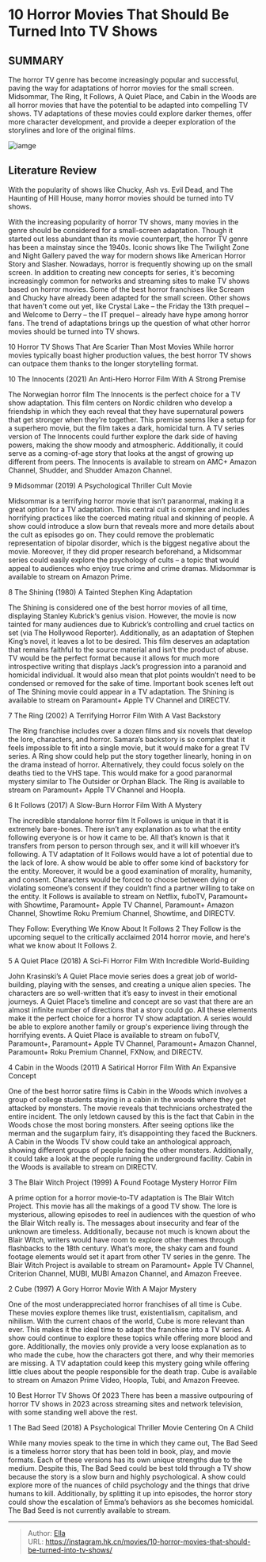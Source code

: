 # 10 Horror Movies That Should Be Turned Into TV Shows


## SUMMARY 


 The horror TV genre has become increasingly popular and successful, paving the way for adaptations of horror movies for the small screen. 
 Midsommar, The Ring, It Follows, A Quiet Place, and Cabin in the Woods are all horror movies that have the potential to be adapted into compelling TV shows. 
 TV adaptations of these movies could explore darker themes, offer more character development, and provide a deeper exploration of the storylines and lore of the original films. 

![iamge](https://static1.srcdn.com/wordpress/wp-content/uploads/2024/01/3_horror.jpg)

## Literature Review

With the popularity of shows like Chucky, Ash vs. Evil Dead, and The Haunting of Hill House, many horror movies should be turned into TV shows.




With the increasing popularity of horror TV shows, many movies in the genre should be considered for a small-screen adaptation. Though it started out less abundant than its movie counterpart, the horror TV genre has been a mainstay since the 1940s. Iconic shows like The Twilight Zone and Night Gallery paved the way for modern shows like American Horror Story and Slasher. Nowadays, horror is frequently showing up on the small screen.
In addition to creating new concepts for series, it&#39;s becoming increasingly common for networks and streaming sites to make TV shows based on horror movies. Some of the best horror franchises like Scream and Chucky have already been adapted for the small screen. Other shows that haven&#39;t come out yet, like Crystal Lake – the Friday the 13th prequel – and Welcome to Derry – the IT prequel – already have hype among horror fans. The trend of adaptations brings up the question of what other horror movies should be turned into TV shows.
            
 
 10 Horror TV Shows That Are Scarier Than Most Movies 
While horror movies typically boast higher production values, the best horror TV shows can outpace them thanks to the longer storytelling format.












 








 10  The Innocents (2021) 
An Anti-Hero Horror Film With A Strong Premise
        

The Norwegian horror film The Innocents is the perfect choice for a TV show adaptation. This film centers on Nordic children who develop a friendship in which they each reveal that they have supernatural powers that get stronger when they’re together. This premise seems like a setup for a superhero movie, but the film takes a dark, homicidal turn. A TV series version of The Innocents could further explore the dark side of having powers, making the show moody and atmospheric. Additionally, it could serve as a coming-of-age story that looks at the angst of growing up different from peers.
The Innocents is available to stream on AMC&#43; Amazon Channel, Shudder, and Shudder Amazon Channel. 






 9  Midsommar (2019) 
A Psychological Thriller Cult Movie


 







Midsommar is a terrifying horror movie that isn’t paranormal, making it a great option for a TV adaptation. This central cult is complex and includes horrifying practices like the coerced mating ritual and skinning of people. A show could introduce a slow burn that reveals more and more details about the cult as episodes go on. They could remove the problematic representation of bipolar disorder, which is the biggest negative about the movie. Moreover, if they did proper research beforehand, a Midsommar series could easily explore the psychology of cults – a topic that would appeal to audiences who enjoy true crime and crime dramas.
Midsommar is available to stream on Amazon Prime. 






 8  The Shining (1980) 
A Tainted Stephen King Adaptation
        

The Shining is considered one of the best horror movies of all time, displaying Stanley Kubrick‘s genius vision. However, the movie is now tainted for many audiences due to Kubrick’s controlling and cruel tactics on set (via The Hollywood Reporter). Additionally, as an adaptation of Stephen King’s novel, it leaves a lot to be desired.
This film deserves an adaptation that remains faithful to the source material and isn’t the product of abuse. TV would be the perfect format because it allows for much more introspective writing that displays Jack’s progression into a paranoid and homicidal individual. It would also mean that plot points wouldn’t need to be condensed or removed for the sake of time. Important book scenes left out of The Shining movie could appear in a TV adaptation.
The Shining is available to stream on Paramount&#43; Apple TV Channel and DIRECTV. 






 7  The Ring (2002) 
A Terrifying Horror Film With A Vast Backstory
        

The Ring franchise includes over a dozen films and six novels that develop the lore, characters, and horror. Samara’s backstory is so complex that it feels impossible to fit into a single movie, but it would make for a great TV series. A Ring show could help put the story together linearly, honing in on the drama instead of horror. Alternatively, they could focus solely on the deaths tied to the VHS tape. This would make for a good paranormal mystery similar to The Outsider or Orphan Black.
The Ring is available to stream on Paramount&#43; Apple TV Channel and Hoopla. 






 6  It Follows (2017) 
A Slow-Burn Horror Film With A Mystery


 







The incredible standalone horror film It Follows is unique in that it is extremely bare-bones. There isn’t any explanation as to what the entity following everyone is or how it came to be. All that’s known is that it transfers from person to person through sex, and it will kill whoever it’s following.
A TV adaptation of It Follows would have a lot of potential due to the lack of lore. A show would be able to offer some kind of backstory for the entity. Moreover, it would be a good examination of morality, humanity, and consent. Characters would be forced to choose between dying or violating someone’s consent if they couldn’t find a partner willing to take on the entity.
It Follows is available to stream on Netflix, fuboTV, Paramount&#43; with Showtime, Paramount&#43; Apple TV Channel, Paramount&#43; Amazon Channel, Showtime Roku Premium Channel, Showtime, and DIRECTV. 

            
 
 They Follow: Everything We Know About It Follows 2 
They Follow is the upcoming sequel to the critically acclaimed 2014 horror movie, and here&#39;s what we know about It Follows 2. 








 5  A Quiet Place (2018) 
A Sci-Fi Horror Film With Incredible World-Building


 







John Krasinski’s A Quiet Place movie series does a great job of world-building, playing with the senses, and creating a unique alien species. The characters are so well-written that it’s easy to invest in their emotional journeys. A Quiet Place’s timeline and concept are so vast that there are an almost infinite number of directions that a story could go. All these elements make it the perfect choice for a horror TV show adaptation. A series would be able to explore another family or group&#39;s experience living through the horrifying events.
A Quiet Place is available to stream on fuboTV, Paramount&#43;, Paramount&#43; Apple TV Channel, Paramount&#43; Amazon Channel, Paramount&#43; Roku Premium Channel, FXNow, and DIRECTV. 






 4  Cabin in the Woods (2011) 
A Satirical Horror Film With An Expansive Concept
        

One of the best horror satire films is Cabin in the Woods which involves a group of college students staying in a cabin in the woods where they get attacked by monsters. The movie reveals that technicians orchestrated the entire incident. The only letdown caused by this is the fact that Cabin in the Woods chose the most boring monsters. After seeing options like the merman and the sugarplum fairy, it’s disappointing they faced the Buckners. A Cabin in the Woods TV show could take an anthological approach, showing different groups of people facing the other monsters. Additionally, it could take a look at the people running the underground facility.
Cabin in the Woods is available to stream on DIRECTV. 






 3  The Blair Witch Project (1999) 
A Found Footage Mystery Horror Film
        

A prime option for a horror movie-to-TV adaptation is The Blair Witch Project. This movie has all the makings of a good TV show. The lore is mysterious, allowing episodes to reel in audiences with the question of who the Blair Witch really is. The messages about insecurity and fear of the unknown are timeless. Additionally, because not much is known about the Blair Witch, writers would have room to explore other themes through flashbacks to the 18th century. What’s more, the shaky cam and found footage elements would set it apart from other TV series in the genre.
The Blair Witch Project is available to stream on Paramount&#43; Apple TV Channel, Criterion Channel, MUBI, MUBI Amazon Channel, and Amazon Freevee. 






 2  Cube (1997) 
A Gory Horror Movie With A Major Mystery
        

One of the most underappreciated horror franchises of all time is Cube. These movies explore themes like trust, existentialism, capitalism, and nihilism. With the current chaos of the world, Cube is more relevant than ever. This makes it the ideal time to adapt the franchise into a TV series. A show could continue to explore these topics while offering more blood and gore. Additionally, the movies only provide a very loose explanation as to who made the cube, how the characters got there, and why their memories are missing. A TV adaptation could keep this mystery going while offering little clues about the people responsible for the death trap.
Cube is available to stream on Amazon Prime Video, Hoopla, Tubi, and Amazon Freevee. 

            
 
 10 Best Horror TV Shows Of 2023 
There has been a massive outpouring of horror TV shows in 2023 across streaming sites and network television, with some standing well above the rest.








 1  The Bad Seed (2018) 
A Psychological Thriller Movie Centering On A Child
        

While many movies speak to the time in which they came out, The Bad Seed is a timeless horror story that has been told in book, play, and movie formats. Each of these versions has its own unique strengths due to the medium. Despite this, The Bad Seed could be best told through a TV show because the story is a slow burn and highly psychological. A show could explore more of the nuances of child psychology and the things that drive humans to kill. Additionally, by splitting it up into episodes, the horror story could show the escalation of Emma’s behaviors as she becomes homicidal.
The Bad Seed is not currently available to stream. 



---

> Author: [Ella](https://instagram.hk.cn/)  
> URL: https://instagram.hk.cn/movies/10-horror-movies-that-should-be-turned-into-tv-shows/  

